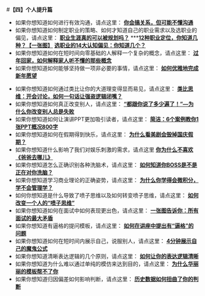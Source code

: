 #**【四】个人提升篇**

- 如果你想知道如何进行有效沟通，请点这里：
**[你会搞关系，但可能不懂沟通](http://mp.weixin.qq.com/s?__biz=MzA5NTMxOTczOA==&mid=208469785&idx=1&sn=0818cbd8c2fb6086713a8fac11144e8a&scene=21#wechat_redirect)**
- 如果你想知道如何制定职业的策略、如何才知道自己的职业需求以及选职业的偏见，请点这里：
**[职业生涯真的可以被规划吗？](http://mp.weixin.qq.com/s?__biz=MzA5NTMxOTczOA==&mid=204168245&idx=1&sn=5a0eaa2672c9e54517d0ba4a1bfc07de&scene=21#wechat_redirect)**
***[**12种职业定位，你知道几种？【一张图】**](http://mp.weixin.qq.com/s?__biz=MzA5NTMxOTczOA==&mid=200381812&idx=1&sn=200c86e4a07609bede0b3632f00d5201&scene=21#wechat_redirect)
[**选职业的14大认知偏见：你知道几个？**](http://mp.weixin.qq.com/s?__biz=MzA5NTMxOTczOA==&mid=200303032&idx=1&sn=1ffc36c6a6df5d33b3a68b717fcfa3ca&scene=21#wechat_redirect)
- 如果你想知道如何在短时间向零基础的人解释一个复杂的概念，请点这里：
**[过年回家，如何解释家人听不懂的那些概念](http://mp.weixin.qq.com/s?__biz=MzA5NTMxOTczOA==&mid=203182210&idx=1&sn=901a61fdf2ac3cb67591149874a5431c&scene=21#wechat_redirect)**
- 如果你想知道如何能够坚持做一项非必要的事情，请点这里：
**[如何优雅地完成新年愿望](http://mp.weixin.qq.com/s?__biz=MzA5NTMxOTczOA==&mid=202232416&idx=1&sn=bd2e06fdadf9a8a220e014167ed310a7&scene=21#wechat_redirect)**

[](http://mp.weixin.qq.com/s?__biz=MzA5NTMxOTczOA==&mid=202232416&idx=1&sn=bd2e06fdadf9a8a220e014167ed310a7&scene=21#wechat_redirect)

- 如果你想知道如何通过类比让你的大道理变得显而易见，请点这里：
**[类比思维：开会讨论，如何一句话让强盗逻辑闭嘴？](http://mp.weixin.qq.com/s?__biz=MzA5NTMxOTczOA==&mid=201711782&idx=1&sn=96a0f36d3019a0fedaf935bc63fc7572&scene=21#wechat_redirect)**
- 如果你想知道如何真正改变别人，请点这里：
**[“都跟你说了多少遍了！”—为什么你改变别人总是失败](http://mp.weixin.qq.com/s?__biz=MzA5NTMxOTczOA==&mid=201582208&idx=1&sn=75e8bdb9e3bcbc5964fcc80a80282044&scene=21#wechat_redirect)**
- 如果你想知道如何让演讲PPT更加吸引读者，请点这里：
[**简洁：6个案例教你1张PPT概况800字**](http://mp.weixin.qq.com/s?__biz=MzA5NTMxOTczOA==&mid=201452303&idx=1&sn=f8e34908b5413b991b978cb9180b747a&scene=21#wechat_redirect)
- 如果你想知道如何在假期得到快乐，请点这里：
**[为什么看美剧会毁掉国庆假期？](http://mp.weixin.qq.com/s?__biz=MzA5NTMxOTczOA==&mid=200789292&idx=1&sn=c422d519746364fbb883752097eb3d30&scene=21#wechat_redirect)**
- 如果你想知道什么影响了我们对娱乐刺激的需求，请点这里
[**你为什么不喜欢《爸爸去哪儿》**](http://mp.weixin.qq.com/s?__biz=MzA5NTMxOTczOA==&mid=200682015&idx=1&sn=165ac5f698928999a5e3f3602534be9e&scene=21#wechat_redirect)
- 如果你想知道怎么正确识别各种洗脑术，请点这里：
**[如何知道你BOSS是不是正在对你洗脑？](http://mp.weixin.qq.com/s?__biz=MzA5NTMxOTczOA==&mid=200630433&idx=1&sn=498ee3ccc48b8f120b460cfa00f25872&scene=21#wechat_redirect)**
- 如果你想知道学习商业理论的正确姿势，请点这里：
**[为什么你学得会微积分，学不会管理学？](http://mp.weixin.qq.com/s?__biz=MzA5NTMxOTczOA==&mid=200466128&idx=1&sn=875f99af5f8722f46e09dbe337579aef&scene=21#wechat_redirect)**
- 如何你想知道是什么导致了喷子思维以及如何转变喷子思维，请点这里：
**[如何改变一个人的“喷子思维”](http://mp.weixin.qq.com/s?__biz=MzA5NTMxOTczOA==&mid=200403116&idx=1&sn=f4c0992e0e29013a2418a60f77dea83b&scene=21#wechat_redirect)**
- 如果你想知道如何在面试中如何表现更出色，请点这里：
**[一张图告诉你：所有面试的最大矛盾](http://mp.weixin.qq.com/s?__biz=MzA5NTMxOTczOA==&mid=200365020&idx=1&sn=409133cd280a3680fb6a64fef1144fc5&scene=21#wechat_redirect)**
- 如果你想知道有逼格的提问模板，请点这里：
**[如何在讲座中提出有“逼格”的问题](http://mp.weixin.qq.com/s?__biz=MzA5NTMxOTczOA==&mid=200341136&idx=1&sn=95182ce0ca26eec2dc2815fd0778a5b9&scene=21#wechat_redirect)**
- 如果你想知道如何在短时间内展示自己，说服别人，请点这里：
**[4分钟展示自己的魔鬼公式](http://mp.weixin.qq.com/s?__biz=MzA5NTMxOTczOA==&mid=200353570&idx=1&sn=fef633b7df874590e6c94ebab105e692&scene=21#wechat_redirect)**
- 如果你想知道清晰表达逻辑的几个原则，请点这里：
**[如何让你的表达逻辑清晰](http://mp.weixin.qq.com/s?__biz=MzA5NTMxOTczOA==&mid=200328738&idx=1&sn=cbca16a5daadd5c9218573f185ff2e71&scene=21#wechat_redirect)**
- 如果你想知道为什么难以通过单纯的模仿来达到目的，请点这里：
**[为什么华丽丽的模板帮不了你](http://mp.weixin.qq.com/s?__biz=MzA5NTMxOTczOA==&mid=200110742&idx=1&sn=0e8838adcf88bdaa3003976b90d09cd4&scene=21#wechat_redirect)**
- 如果你想知道归因偏差如何影响判断，请点这里：
**[历史数据如何扭曲了你的判断](http://mp.weixin.qq.com/s?__biz=MzA5NTMxOTczOA==&mid=200108734&idx=1&sn=b2fda4de3c1ac9ee03c568cb31d20cdb&scene=21#wechat_redirect)**